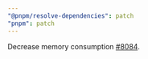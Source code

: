 ```yaml
---
"@pnpm/resolve-dependencies": patch
"pnpm": patch
---
```


Decrease memory consumption [#8084](https://github.com/pnpm/pnpm/pull/8084).
